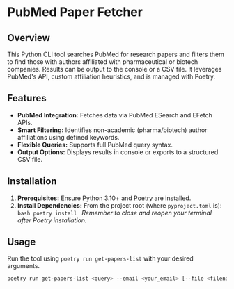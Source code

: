 # PubMed Paper Fetcher

## Overview

This Python CLI tool searches PubMed for research papers and filters them to find those with authors affiliated with pharmaceutical or biotech companies. Results can be output to the console or a CSV file. It leverages PubMed's API, custom affiliation heuristics, and is managed with Poetry.

## Features

* **PubMed Integration:** Fetches data via PubMed ESearch and EFetch APIs.
* **Smart Filtering:** Identifies non-academic (pharma/biotech) author affiliations using defined keywords.
* **Flexible Queries:** Supports full PubMed query syntax.
* **Output Options:** Displays results in console or exports to a structured CSV file.

## Installation

1.  **Prerequisites:** Ensure Python 3.10+ and [Poetry](https://python-poetry.org/) are installed.
2.   **Install Dependencies:** From the project root (where `pyproject.toml` is):
    ```bash
    poetry install
    ```
    *Remember to close and reopen your terminal after Poetry installation.*

## Usage

Run the tool using `poetry run get-papers-list` with your desired arguments.

```bash
poetry run get-papers-list <query> --email <your_email> [--file <filename>] [--debug]
